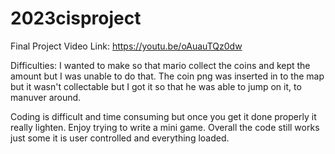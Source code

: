 # 2023cisproject


Final Project Video Link: https://youtu.be/oAuauTQz0dw

Difficulties: I wanted to make so that mario collect the coins and kept the amount but I was unable to do that.
The coin png was inserted in to the map but it wasn't collectable but I got it so that he was able to jump on it, to manuver around.

Coding is difficult and time consuming but once you get it done properly it really lighten.
Enjoy trying to write a mini game.
Overall the code still works just some it is user controlled and everything loaded.
